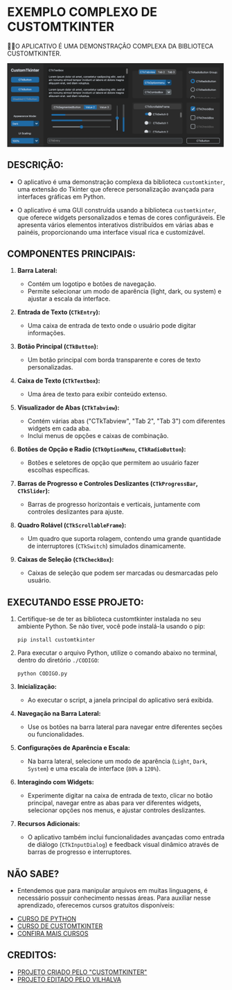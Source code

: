 # EXEMPLO COMPLEXO DE CUSTOMTKINTER
👨‍🏫O APLICATIVO É UMA DEMONSTRAÇÃO COMPLEXA DA BIBLIOTECA CUSTOMTKINTER.

<img src="FOTO.png" align="center" width="500"> <br>

## DESCRIÇÃO:
- O aplicativo é uma demonstração complexa da biblioteca `customtkinter`, uma extensão do Tkinter que oferece personalização avançada para interfaces gráficas em Python. 

- O aplicativo é uma GUI construída usando a biblioteca `customtkinter`, que oferece widgets personalizados e temas de cores configuráveis. Ele apresenta vários elementos interativos distribuídos em várias abas e painéis, proporcionando uma interface visual rica e customizável.

## COMPONENTES PRINCIPAIS:
1. **Barra Lateral:**
   - Contém um logotipo e botões de navegação.
   - Permite selecionar um modo de aparência (light, dark, ou system) e ajustar a escala da interface.

2. **Entrada de Texto (`CTkEntry`):**
   - Uma caixa de entrada de texto onde o usuário pode digitar informações.

3. **Botão Principal (`CTkButton`):**
   - Um botão principal com borda transparente e cores de texto personalizadas.

4. **Caixa de Texto (`CTkTextbox`):**
   - Uma área de texto para exibir conteúdo extenso.

5. **Visualizador de Abas (`CTkTabview`):**
   - Contém várias abas ("CTkTabview", "Tab 2", "Tab 3") com diferentes widgets em cada aba.
   - Inclui menus de opções e caixas de combinação.

6. **Botões de Opção e Radio (`CTkOptionMenu`, `CTkRadioButton`):**
   - Botões e seletores de opção que permitem ao usuário fazer escolhas específicas.

7. **Barras de Progresso e Controles Deslizantes (`CTkProgressBar`, `CTkSlider`):**
   - Barras de progresso horizontais e verticais, juntamente com controles deslizantes para ajuste.

8. **Quadro Rolável (`CTkScrollableFrame`):**
   - Um quadro que suporta rolagem, contendo uma grande quantidade de interruptores (`CTkSwitch`) simulados dinamicamente.

9. **Caixas de Seleção (`CTkCheckBox`):**
   - Caixas de seleção que podem ser marcadas ou desmarcadas pelo usuário.

## EXECUTANDO ESSE PROJETO:
1. Certifique-se de ter as biblioteca customtkinter instalada no seu ambiente Python. Se não tiver, você pode instalá-la usando o pip:
   ```
   pip install customtkinter
   ```

2. Para executar o arquivo Python, utilize o comando abaixo no terminal, dentro do diretório `./CODIGO`:

   ```
   python CODIGO.py
   ```

3. **Inicialização:**
   - Ao executar o script, a janela principal do aplicativo será exibida.

4. **Navegação na Barra Lateral:**
   - Use os botões na barra lateral para navegar entre diferentes seções ou funcionalidades.

5. **Configurações de Aparência e Escala:**
   - Na barra lateral, selecione um modo de aparência (`Light`, `Dark`, `System`) e uma escala de interface (`80%` a `120%`).

6. **Interagindo com Widgets:**
   - Experimente digitar na caixa de entrada de texto, clicar no botão principal, navegar entre as abas para ver diferentes widgets, selecionar opções nos menus, e ajustar controles deslizantes.

7. **Recursos Adicionais:**
   - O aplicativo também inclui funcionalidades avançadas como entrada de diálogo (`CTkInputDialog`) e feedback visual dinâmico através de barras de progresso e interruptores.

## NÃO SABE?
- Entendemos que para manipular arquivos em muitas linguagens, é necessário possuir conhecimento nessas áreas. Para auxiliar nesse aprendizado, oferecemos cursos gratuitos disponíveis:
* [CURSO DE PYTHON](https://github.com/VILHALVA/CURSO-DE-PYTHON)
* [CURSO DE CUSTOMTKINTER](https://github.com/VILHALVA/CURSO-DE-CUSTOMTKINTER)
* [CONFIRA MAIS CURSOS](https://github.com/VILHALVA?tab=repositories&q=+topic:CURSO)

## CREDITOS:
- [PROJETO CRIADO PELO "CUSTOMTKINTER"](https://github.com/TomSchimansky/CustomTkinter/blob/master/examples/complex_example.py)
- [PROJETO EDITADO PELO VILHALVA](https://github.com/VILHALVA)





